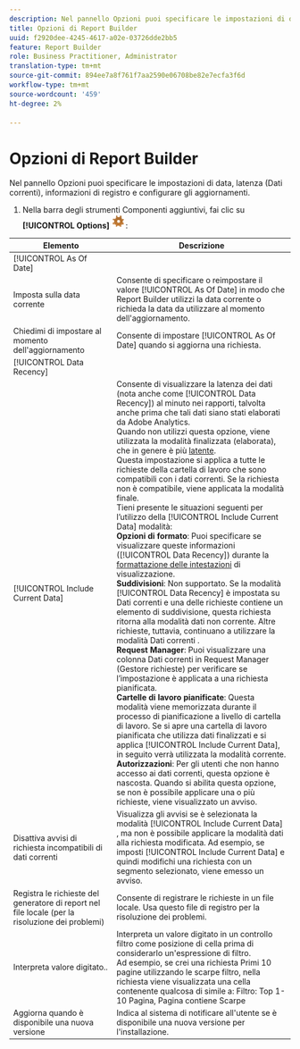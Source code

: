 ```yaml
---
description: Nel pannello Opzioni puoi specificare le impostazioni di data, latenza (Dati correnti), informazioni di registro e configurare gli aggiornamenti.
title: Opzioni di Report Builder
uuid: f2920dee-4245-4617-a02e-03726dde2bb5
feature: Report Builder
role: Business Practitioner, Administrator
translation-type: tm+mt
source-git-commit: 894ee7a8f761f7aa2590e06708be82e7ecfa3f6d
workflow-type: tm+mt
source-wordcount: '459'
ht-degree: 2%

---
```



# Opzioni di Report Builder

Nel pannello Opzioni puoi specificare le impostazioni di data, latenza (Dati correnti), informazioni di registro e configurare gli aggiornamenti.

1. Nella barra degli strumenti Componenti aggiuntivi, fai clic su **[!UICONTROL Options]** ![](assets/options_icon.png):

| Elemento | Descrizione |
|--- |--- |
| [!UICONTROL As Of Date] |  |
| Imposta sulla data corrente | Consente di specificare o reimpostare il valore [!UICONTROL As Of Date] in modo che Report Builder utilizzi la data corrente o richieda la data da utilizzare al momento dell&#39;aggiornamento. |
| Chiedimi di impostare al momento dell&#39;aggiornamento | Consente di impostare [!UICONTROL As Of Date] quando si aggiorna una richiesta. |
| [!UICONTROL Data Recency] |  |
| [!UICONTROL Include Current Data] | Consente di visualizzare la latenza dei dati (nota anche come [!UICONTROL Data Recency]) al minuto nei rapporti, talvolta anche prima che tali dati siano stati elaborati da Adobe Analytics.<br>Quando non utilizzi questa opzione, viene utilizzata la modalità finalizzata (elaborata), che in genere è più  [latente](https://docs.adobe.com/content/help/en/analytics/analyze/reports-analytics/current-data.html).<br>Questa impostazione si applica a tutte le richieste della cartella di lavoro che sono compatibili con i dati correnti. Se la richiesta non è compatibile, viene applicata la modalità finale.<br>Tieni presente le situazioni seguenti per l’utilizzo della  [!UICONTROL Include Current Data] modalità:<br>**Opzioni di formato**: Puoi specificare se visualizzare queste informazioni ([!UICONTROL Data Recency]) durante la  [formattazione delle intestazioni](/help/analyze/report-builder/layout/t-format-display-headers.md) di visualizzazione.<br>**Suddivisioni**: Non supportato. Se la modalità [!UICONTROL Data Recency] è impostata su Dati correnti e una delle richieste contiene un elemento di suddivisione, questa richiesta ritorna alla modalità dati non corrente. Altre richieste, tuttavia, continuano a utilizzare la modalità Dati correnti .<br>**Request Manager**: Puoi visualizzare una colonna Dati correnti in Request Manager (Gestore richieste) per verificare se l’impostazione è applicata a una richiesta pianificata.<br>**Cartelle di lavoro pianificate**: Questa modalità viene memorizzata durante il processo di pianificazione a livello di cartella di lavoro. Se si apre una cartella di lavoro pianificata che utilizza dati finalizzati e si applica [!UICONTROL Include Current Data], in seguito verrà utilizzata la modalità corrente.<br>**Autorizzazioni**: Per gli utenti che non hanno accesso ai dati correnti, questa opzione è nascosta.  Quando si abilita questa opzione, se non è possibile applicare una o più richieste, viene visualizzato un avviso. |
| Disattiva avvisi di richiesta incompatibili di dati correnti | Visualizza gli avvisi se è selezionata la modalità [!UICONTROL Include Current Data] , ma non è possibile applicare la modalità dati alla richiesta modificata.  Ad esempio, se imposti [!UICONTROL Include Current Data] e quindi modifichi una richiesta con un segmento selezionato, viene emesso un avviso. |
| Registra le richieste del generatore di report nel file locale (per la risoluzione dei problemi) | Consente di registrare le richieste in un file locale. Usa questo file di registro per la risoluzione dei problemi. |
| Interpreta valore digitato.. | Interpreta un valore digitato in un controllo filtro come posizione di cella prima di considerarlo un&#39;espressione di filtro.<br>Ad esempio, se crei una richiesta Primi 10 pagine utilizzando le scarpe filtro, nella richiesta viene visualizzata una cella contenente qualcosa di simile a: Filtro: Top 1-10 Pagina, Pagina contiene Scarpe |
| Aggiorna quando è disponibile una nuova versione | Indica al sistema di notificare all&#39;utente se è disponibile una nuova versione per l&#39;installazione. |
